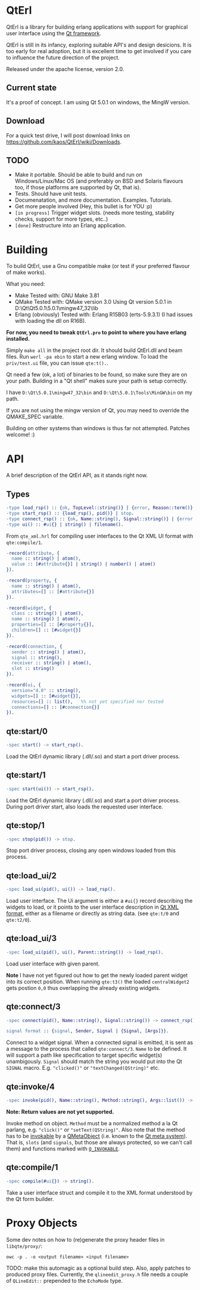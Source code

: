QtErl
=====

QtErl is a library for building erlang applications with support for graphical
user interface using the [Qt framework](http://qt-project.org/).

QtErl is still in its infancy, exploring suitable API's and design desicions.
It is too early for real adoption, but it is excellent time to get involved
if you care to influence the future direction of the project.

Released under the apache license, version 2.0.


Current state
-------------

It's a proof of concept. I am using Qt 5.0.1 on windows, the MingW version.


Download
--------

For a quick test drive, I will post download links on https://github.com/kaos/QtErl/wiki/Downloads.


TODO
----

* Make it portable. Should be able to build and run on Windows/Linux/Mac OS (and preferably on BSD and Solaris flavours too, if those platforms are supported by Qt, that is).
* Tests. Should have unit tests.
* Documenatation, and more documentation. Examples. Tutorials.
* Get more people involved (Hey, this bullet is for YOU :p)
* `[in progress]` Trigger widget slots. (needs more testing, stability checks, support for more types, etc..)
* `[done]` Restructure into an Erlang application.


Building
========

To build QtErl, use a Gnu compatible make (or test if your preferred flavour of make works).

What you need:

- Make
    Tested with: GNU Make 3.81
- QMake
    Tested with: QMake version 3.0
    Using Qt version 5.0.1 in D:\Qt\Qt5.0.1\5.0.1\mingw47_32\lib
- Erlang (obviously)
    Tested with: Erlang R15B03 (erts-5.9.3.1) (I had issues with loading the dll on R16B).

**For now, you need to tweak `QtErl.pro` to point to where you have erlang installed.**

Simply `make all` in the project root dir. It should build QtErl.dll and beam files.
Run `werl -pa ebin` to start a new erlang window. To load the `priv/test.ui` file, you can issue `qte:t().`.

Qt need a few (ok, a lot) of binaries to be found, so make sure they are on your path.
Building in a "Qt shell" makes sure your path is setup correctly.

I have `D:\Qt\5.0.1\mingw47_32\bin` and `D:\Qt\5.0.1\Tools\MinGW\bin` on my path.

If you are not using the mingw version of Qt, you may need to override the QMAKE_SPEC variable.

Building on other systems than windows is thus far not attempted. Patches welcome! :)


API
===

A brief description of the QtErl API, as it stands right now.


Types
-----

```erlang
-type load_rsp() :: {ok, TopLevel::string()} | {error, Reason::term()}.
-type start_rsp() :: {load_rsp(), pid()} | stop.
-type connect_rsp() :: {ok, Name::string(), Signal::string()} | {error, Name::string(), Signal::string()}.
-type ui() :: #ui{} | string() | filename().
```

From `qte_xml.hrl` for compiling user interfaces to the Qt XML UI format with `qte:compile/1`.

```erlang
-record(attribute, {
  name :: string() | atom(),
  value :: [#attribute{}] | string() | number() | atom()
}).

-record(property, {
  name :: string() | atom(),
  attributes=[] :: [#attribute{}]
}).

-record(widget, {
  class :: string() | atom(),
  name :: string() | atom(),
  properties=[] :: [#property{}],
  children=[] :: [#widget{}]
}).

-record(connection, {
  sender :: string() | atom(),
  signal :: string(),
  receiver :: string() | atom(),
  slot :: string()
}).

-record(ui, {
  version="4.0" :: string(),
  widgets=[] :: [#widget{}],
  resources=[] :: list(),   %% not yet specified nor tested
  connections=[] :: [#connection{}]
}).
```


qte:start/0
-----------

```erlang
-spec start() -> start_rsp().
```

Load the QtErl dynamic library (.dll/.so) and start a port driver process.


qte:start/1
-----------

```erlang
-spec start(ui()) -> start_rsp().
```

Load the QtErl dynamic library (.dll/.so) and start a port driver process.
During port driver start, also loads the requested user interface.


qte:stop/1
----------

```erlang
-spec stop(pid()) -> stop.
```

Stop port driver process, closing any open windows loaded from this process.


qte:load_ui/2
-------------

```erlang
-spec load_ui(pid(), ui()) -> load_rsp().
```

Load user interface. The Ui argument is either a `#ui{}` record describing the widgets to load,
or it points to the user interface description in [Qt XML format](http://qt-project.org/doc/qt-4.8/designer-ui-file-format.html),
either as a filename or directly as string data. (see `qte:t/0` and `qte:t2/0`).


qte:load_ui/3
-------------

```erlang
-spec load_ui(pid(), ui(), Parent::string()) -> load_rsp().
```

Load user interface with given parent.

**Note** I have not yet figured out how to get the newly loaded parent widget into its correct position.
When running `qte:t3()` the loaded `centralWidget2` gets postion `0,0` thus overlapping the already existing widgets.


qte:connect/3
-------------

```erlang
-spec connect(pid(), Name::string(), Signal::string()) -> connect_rsp().

signal format :: {signal, Sender, Signal | {Signal, [Args]}}.
```

Connect to a widget signal. When a connected signal is emitted, it is sent as a message to the process that called `qte:connect/3`.
`Name` to be defined. It will support a path like specification to target specific widget(s) unambigously.
`Signal` should match the string you would put into the Qt `SIGNAL` macro. E.g. `"clicked()"` or `"textChanged(QString)"` etc.


qte:invoke/4
------------

```erlang
-spec invoke(pid(), Name::string(), Method::string(), Args::list()) -> ok | {error, Reason::term()}.
```

**Note: Return values are not yet supported.**

Invoke method on object. `Method` must be a normalized method a la Qt parlang, e.g. `"click()"` or `"setText(QString)"`.
Also note that the method has to be [invokable](http://qt-project.org/doc/qt-5.0/qtcore/qobject.html#Q_INVOKABLE) by a [QMetaObject](http://qt-project.org/doc/qt-5.0/qtcore/qmetaobject.html) (i.e. known to the [Qt meta system](http://qt-project.org/doc/qt-5.0/qtcore/metaobjects.html#meta-object-system)).
That is, `slots` (and `signals`, but those are always protected, so we can't call them) and functions marked with [`Q_INVOKABLE`](http://qt-project.org/doc/qt-5.0/qtcore/qobject.html#Q_INVOKABLE).


qte:compile/1
-------------

```erlang
-spec compile(#ui{}) -> string().
```

Take a user interface struct and compile it to the XML format understood by the Qt form builder.


Proxy Objects
=============

Some dev notes on how to (re)generate the proxy header files in `libqte/proxy/`:

``owc -p . -o <output filename> <input filename>``

TODO: make this automagic as a optional build step. Also, apply patches to produced proxy files.
Currently, the `qlineedit_proxy.h` file needs a couple of `QLineEdit::` prepended to the `EchoMode` type.
